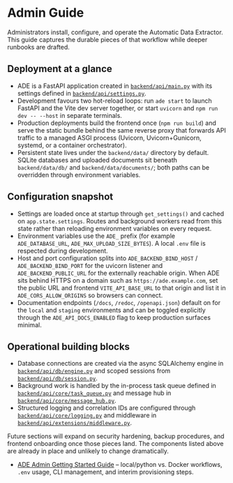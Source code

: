 # Admin Guide

Administrators install, configure, and operate the Automatic Data Extractor. This guide captures the durable pieces of that workflow while deeper runbooks are drafted.

## Deployment at a glance
- ADE is a FastAPI application created in [`backend/api/main.py`](../../backend/api/main.py) with its settings defined in [`backend/api/settings.py`](../../backend/api/settings.py).
- Development favours two hot-reload loops: run `ade start` to launch FastAPI and the Vite dev server together, or start `uvicorn` and `npm run dev -- --host` in separate terminals.
- Production deployments build the frontend once (`npm run build`) and serve the static bundle behind the same reverse proxy that forwards API traffic to a managed ASGI process (Uvicorn, Uvicorn+Gunicorn, systemd, or a container orchestrator).
- Persistent state lives under the `backend/data/` directory by default. SQLite databases and uploaded documents sit beneath `backend/data/db/` and `backend/data/documents/`; both paths can be overridden through environment variables.

## Configuration snapshot
- Settings are loaded once at startup through `get_settings()` and cached on `app.state.settings`. Routes and background workers read from this state rather than reloading environment variables on every request.
- Environment variables use the `ADE_` prefix (for example `ADE_DATABASE_URL`, `ADE_MAX_UPLOAD_SIZE_BYTES`). A local `.env` file is respected during development.
- Host and port configuration splits into `ADE_BACKEND_BIND_HOST` / `ADE_BACKEND_BIND_PORT` for the uvicorn listener and `ADE_BACKEND_PUBLIC_URL` for the externally reachable origin. When ADE sits behind HTTPS on a domain such as `https://ade.example.com`, set the public URL and frontend `VITE_API_BASE_URL` to that origin and list it in `ADE_CORS_ALLOW_ORIGINS` so browsers can connect.
- Documentation endpoints (`/docs`, `/redoc`, `/openapi.json`) default on for the `local` and `staging` environments and can be
  toggled explicitly through the `ADE_API_DOCS_ENABLED` flag to keep production surfaces minimal.

## Operational building blocks
- Database connections are created via the async SQLAlchemy engine in [`backend/api/db/engine.py`](../../backend/api/db/engine.py) and scoped sessions from [`backend/api/db/session.py`](../../backend/api/db/session.py).
- Background work is handled by the in-process task queue defined in [`backend/api/core/task_queue.py`](../../backend/api/core/task_queue.py) and message hub in [`backend/api/core/message_hub.py`](../../backend/api/core/message_hub.py).
- Structured logging and correlation IDs are configured through [`backend/api/core/logging.py`](../../backend/api/core/logging.py) and middleware in [`backend/api/extensions/middleware.py`](../../backend/api/extensions/middleware.py).

Future sections will expand on security hardening, backup procedures, and frontend onboarding once those pieces land. The components listed above are already in place and unlikely to change dramatically.

- [ADE Admin Getting Started Guide](getting_started.md) – local/python vs. Docker workflows, `.env` usage, CLI management, and interim provisioning steps.
